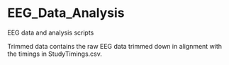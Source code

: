 # EEG_Data_Analysis
EEG data and analysis scripts

Trimmed data contains the raw EEG data trimmed down in alignment with the timings in StudyTimings.csv.
